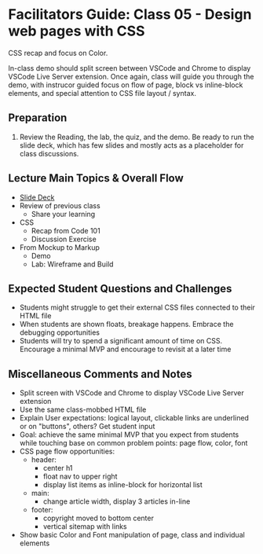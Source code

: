 # Facilitators Guide: Class 05 - Design web pages with CSS


CSS recap and focus on Color.  

In-class demo should split screen between VSCode and Chrome to display VSCode Live Server extension.  Once again, class will guide you through the demo, with instrucor guided focus on flow of page, block vs inline-block elements, and special attention to CSS file layout / syntax.


## Preparation

1. Review the Reading, the lab, the quiz, and the demo. Be ready to run the slide deck, which has few slides and mostly acts as a placeholder for class discussions. 

## Lecture Main Topics & Overall Flow

- [Slide Deck](https://docs.google.com/presentation/d/1fqRciBUntW3-TPtmoat7zIe7v5sXNJI8I0rXmNz19-o/edit)
- Review of previous class
  - Share your learning
- CSS
  - Recap from Code 101
  - Discussion Exercise
- From Mockup to Markup
  - Demo
  - Lab: Wireframe and Build

## Expected Student Questions and Challenges

- Students might struggle to get their external CSS files connected to their HTML file
- When students are shown floats, breakage happens.  Embrace the debugging opportunities
- Students will try to spend a significant amount of time on CSS.  Encourage a minimal MVP and encourage to revisit at a later time

## Miscellaneous Comments and Notes


- Split screen with VSCode and Chrome to display VSCode Live Server extension 
- Use the same class-mobbed HTML file
- Explain User expectations:  logical layout, clickable links are underlined or on "buttons", others?  Get student input
- Goal:  achieve the same minimal MVP that you expect from students while touching base on common problem points:  page flow, color, font
- CSS page flow opportunities:
  - header:
    - center h1
    - float nav to upper right
    - display list items as inline-block for horizontal list
  - main: 
    - change article width, display 3 articles in-line
  - footer: 
    - copyright moved to bottom center
    - vertical sitemap with links
- Show basic Color and Font manipulation of  page, class and individual elements

